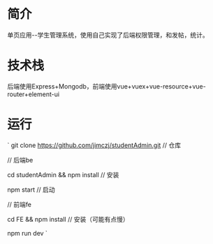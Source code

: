 # 简介
单页应用--学生管理系统，使用自己实现了后端权限管理，和发帖，统计。
# 技术栈
后端使用Express+Mongodb，前端使用vue+vuex+vue-resource+vue-router+element-ui

# 运行
` git clone https://github.com/jimczj/studentAdmin.git  // 仓库

// 后端be

cd studentAdmin && npm install  // 安装

npm start  // 启动


// 前端fe

cd FE && npm install  // 安装（可能有点慢）

npm run dev  ` 


